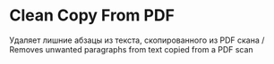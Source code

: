 # Clean Copy From PDF
Удаляет лишние абзацы из текста, скопированного из PDF скана / Removes unwanted paragraphs from text copied from a PDF scan
